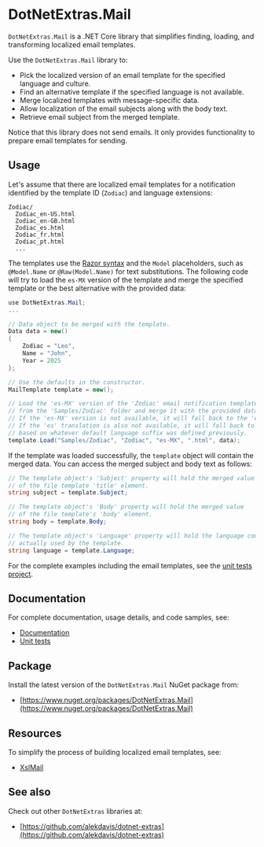 # DotNetExtras.Mail

`DotNetExtras.Mail` is a .NET Core library that simplifies finding, loading, and transforming localized email templates.

Use the `DotNetExtras.Mail` library to:

- Pick the localized version of an email template for the specified language and culture.
- Find an alternative template if the specified language is not available.
- Merge localized templates with message-specific data.
- Allow localization of the email subjects along with the body text.
- Retrieve email subject from the merged template.

Notice that this library does not send emails. It only provides functionality to prepare email templates for sending.

## Usage

Let's assume that there are localized email templates for a notification identified by the template ID (`Zodiac`) and language extensions:

```
Zodiac/
  Zodiac_en-US.html
  Zodiac_en-GB.html
  Zodiac_es.html
  Zodiac_fr.html
  Zodiac_pt.html
  ...
```

The templates use the [Razor syntax](https://www.codecademy.com/learn/asp-net-i/modules/asp-net-razor-syntax/cheatsheet) and the `Model` placeholders, such as `@Model.Name` or `@Raw(Model.Name)` for text substitutions. The following code will try to load the `es-MX` version of the template and merge the specified template or the best alternative with the provided data:

```cs
use DotNetExtras.Mail;
...

// Data object to be merged with the template.
Data data = new()
{
    Zodiac = "Leo",
    Name = "John",
    Year = 2025
};

// Use the defaults in the constructor.
MailTemplate template = new();

// Load the 'es-MX' version of the 'Zodiac' email notification template 
// from the 'Samples/Zodiac' folder and merge it with the provided data.
// If the 'es-MX' version is not available, it will fall back to the 'es' translation.
// If the 'es' translation is also not available, it will fall back to the default template
// based on whatever default language suffix was defined previously.
template.Load("Samples/Zodiac", "Zodiac", "es-MX", ".html", data);
```

If the template was loaded successfully, the `template` object will contain the merged data. You can access the merged subject and body text as follows:

```cs
// The template object's 'Subject' property will hold the merged value 
// of the file template 'title' element.
string subject = template.Subject;

// The template object's 'Body' property will hold the merged value 
// of the file template's 'body' element.
string body = template.Body;

// The template object's 'Language' property will hold the language code 
// actually used by the template.
string language = template.Language;

```
For the complete examples including the email templates, see the [unit tests project](https://github.com/alekdavis/dotnet-extras-mail/tree/main/MailTests).

## Documentation

For complete documentation, usage details, and code samples, see:

- [Documentation](https://alekdavis.github.io/dotnet-extras-mail)
- [Unit tests](https://github.com/alekdavis/dotnet-extras-mail/tree/main/MailTests)

## Package

Install the latest version of the `DotNetExtras.Mail` NuGet package from:

- [https://www.nuget.org/packages/DotNetExtras.Mail](https://www.nuget.org/packages/DotNetExtras.Mail)

## Resources

To simplify the process of building localized email templates, see:

- [XslMail](https://github.com/alekdavis/xslmail)

## See also

Check out other `DotNetExtras` libraries at:

- [https://github.com/alekdavis/dotnet-extras](https://github.com/alekdavis/dotnet-extras)
